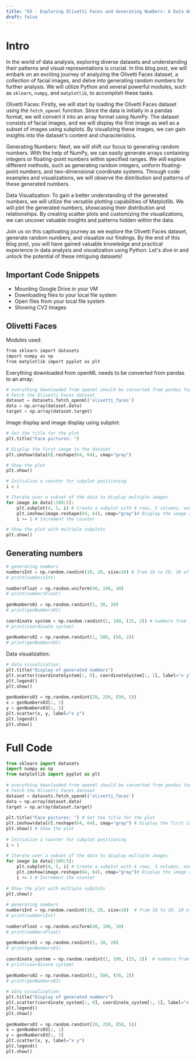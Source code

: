 ```yaml
---
title: "03 - Exploring Olivetti Faces and Generating Numbers: A Data Analysis Journey"
draft: false
---
```


# Intro

In the world of data analysis, exploring diverse datasets and understanding their patterns and visual representations is crucial. In this blog post, we will embark on an exciting journey of analyzing the Olivetti Faces dataset, a collection of facial images, and delve into generating random numbers for further analysis. We will utilize Python and several powerful modules, such as `sklearn`, `numpy`, and `matplotlib`, to accomplish these tasks.

Olivetti Faces: Firstly, we will start by loading the Olivetti Faces dataset using the `fetch_openml` function. Since the data is initially in a pandas format, we will convert it into an array format using NumPy. The dataset consists of facial images, and we will display the first image as well as a subset of images using subplots. By visualizing these images, we can gain insights into the dataset's content and characteristics.

Generating Numbers: Next, we will shift our focus to generating random numbers. With the help of NumPy, we can easily generate arrays containing integers or floating-point numbers within specified ranges. We will explore different methods, such as generating random integers, uniform floating-point numbers, and two-dimensional coordinate systems. Through code examples and visualizations, we will observe the distribution and patterns of these generated numbers.

Data Visualization: To gain a better understanding of the generated numbers, we will utilize the versatile plotting capabilities of Matplotlib. We will plot the generated numbers, showcasing their distribution and relationships. By creating scatter plots and customizing the visualizations, we can uncover valuable insights and patterns hidden within the data.

Join us on this captivating journey as we explore the Olivetti Faces dataset, generate random numbers, and visualize our findings. By the end of this blog post, you will have gained valuable knowledge and practical experience in data analysis and visualization using Python. Let's dive in and unlock the potential of these intriguing datasets!

## Important Code Snippets
- Mounting Google Drive in your VM
- Downloading files to your local file system
- Open files from your local file system
- Showing CV2 Images

## Olivetti Faces

Modules used:
```Python
from sklearn import datasets
import numpy as np
from matplotlib import pyplot as plt
```

Everything downloaded from openML needs to be converted from pandas to an array:
```Python
# everything downloaded from openml should be converted from pandas format to array format  
# Fetch the Olivetti Faces dataset  
dataset = datasets.fetch_openml('olivetti_faces')  
data = np.array(dataset.data)  
target = np.array(dataset.target)
```

Image display and image display using subplot:
```Python
# Set the title for the plot
plt.title("Face pictures: ")

# Display the first image in the dataset
plt.imshow(data[0].reshape(64, 64), cmap="gray")

# Show the plot
plt.show()

# Initialize a counter for subplot positioning
i = 1

# Iterate over a subset of the data to display multiple images
for image in data[:100:5]:
    plt.subplot(4, 5, i) # Create a subplot with 4 rows, 5 columns, and position i
    plt.imshow(image.reshape(64, 64), cmap="gray")# Display the image and reshape it to a 64x64 format
    i += 1 # Increment the counter

# Show the plot with multiple subplots
plt.show()
```

## Generating numbers

```Python
# generating numbers
numbersInt = np.random.randint(10, 20, size=10) # from 10 to 20, 10 of them
# print(numbersInt)
  
numbersFloat = np.random.uniform(40, 100, 10)
# print(numbersFloat)
  
genNumbers01 = np.random.randint(5, 20, 20)
# print(genNumbers01)
  
coordinate system = np.random.randint(1, 100, (15, 2)) # numbers from 1 to 100, 15 of them in two dimensions
# print(coordinate system)
  
genNumbers02 = np.random.randint(1, 500, (50, 2))
# print(genNumbers02)
```

Data visualization:
```Python
# data visualization:
plt.title("Display of generated numbers")
plt.scatter(coordinateSystem[:, 0], coordinateSystem[:, 1], label="x y")
plt.legend()
plt.show()
  
genNumbers03 = np.random.randint(20, 250, (50, 5))
x = genNumbers03[:, 1]
y = genNumbers03[:, 3]
plt.scatter(x, y, label="x y")
plt.legend()
plt.show()
```

# Full Code

```Python
from sklearn import datasets  
import numpy as np  
from matplotlib import pyplot as plt  
  
# everything downloaded from openml should be converted from pandas format to array format  
# Fetch the Olivetti Faces dataset  
dataset = datasets.fetch_openml('olivetti_faces')  
data = np.array(dataset.data)  
target = np.array(dataset.target)  
  
plt.title("Face pictures: ") # Set the title for the plot  
plt.imshow(data[0].reshape(64, 64), cmap="gray") # Display the first image in the dataset  
plt.show() # Show the plot  
  
# Initialize a counter for subplot positioning  
i = 1  
  
# Iterate over a subset of the data to display multiple images  
for image in data[:100:5]:  
    plt.subplot(4, 5, i) # Create a subplot with 4 rows, 5 columns, and position i  
    plt.imshow(image.reshape(64, 64), cmap="gray")# Display the image and reshape it to a 64x64 format  
    i += 1 # Increment the counter  
  
# Show the plot with multiple subplots  
plt.show()  
  
# generating numbers  
numbersInt = np.random.randint(10, 20, size=10)  # from 10 to 20, 10 of them  
# print(numbersInt)  
  
numbersFloat = np.random.uniform(40, 100, 10)  
# print(numbersFloat)  
  
genNumbers01 = np.random.randint(5, 20, 20)  
# print(genNumbers01)  
  
coordinate_system = np.random.randint(1, 100, (15, 2))  # numbers from 1 to 100, 15 of them in two dimensions  
# print(coordinate system)  
  
genNumbers02 = np.random.randint(1, 500, (50, 2))  
# print(genNumbers02)  
  
# data visualization:  
plt.title("Display of generated numbers")  
plt.scatter(coordinate_system[:, 0], coordinate_system[:, 1], label="x y")  
plt.legend()  
plt.show()  
  
genNumbers03 = np.random.randint(20, 250, (50, 5))  
x = genNumbers03[:, 1]  
y = genNumbers03[:, 3]  
plt.scatter(x, y, label="x y")  
plt.legend()  
plt.show()
```
